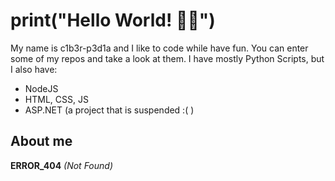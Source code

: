 # print("Hello World! 👋🎉")

My name is c1b3r-p3d1a and I like to code while have fun. You can enter some of my repos and take a look at them. I have mostly Python Scripts, but I also have:

- NodeJS
- HTML, CSS, JS
- ASP.NET (a project that is suspended :( )

## About me

**ERROR_404** _(Not Found)_
